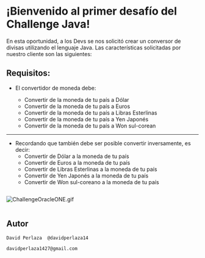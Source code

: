 # ¡Bienvenido al primer desafío del Challenge Java!

En esta oportunidad, a los Devs se nos solicitó crear un conversor de divisas utilizando el lenguaje Java. Las características solicitadas por nuestro cliente son las siguientes:

## Requisitos:
* El convertidor de moneda debe:

    - Convertir de la moneda de tu país a Dólar
    - Convertir de la moneda de tu país  a Euros
    - Convertir de la moneda de tu país  a Libras Esterlinas
    - Convertir de la moneda de tu país  a Yen Japonés
    - Convertir de la moneda de tu país  a Won sul-corean
    
---
* Recordando que también debe ser posible convertir inversamente, es decir:
    - Convertir de Dólar a la moneda de tu país
    - Convertir de Euros a la moneda de tu país
    - Convertir de Libras Esterlinas a la moneda de tu país
    - Convertir de Yen Japonés a la moneda de tu país
    - Convertir de Won sul-coreano a la moneda de tu país

```
```
![ChallengeOracleONE.gif](/ChallengeOracleONE.gif)
```
```

## Autor
```
David Perlaza  @davidperlaza14

davidperlaza1427@gmail.com
```

 
